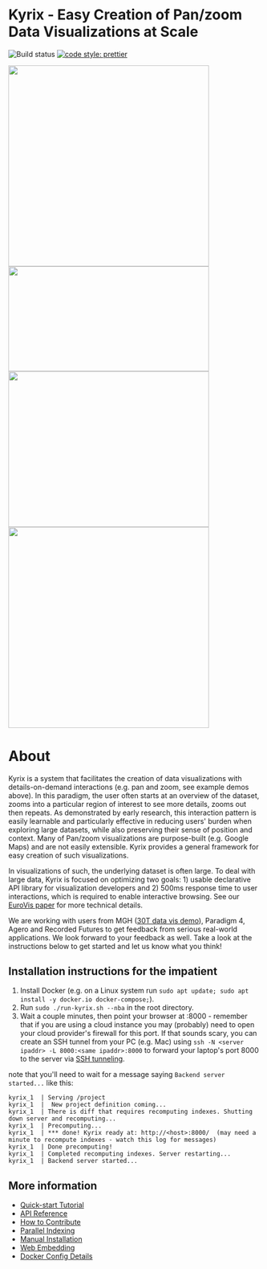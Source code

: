 
# Kyrix - Easy Creation of Pan/zoom Data Visualizations at Scale

![Build status](https://travis-ci.org/tracyhenry/Kyrix.svg?branch=master) [![code style: 
prettier](https://img.shields.io/badge/code_style-prettier-ff69b4.svg?style=flat-square)](https://github.com/prettier/prettier)

<p float="left">
  <img src="https://github.com/tracyhenry/Kyrix/blob/master/img/usmap_demo.gif" width="400" />
  <img src="https://github.com/tracyhenry/Kyrix/blob/master/img/forest_demo.gif" width="400" height="209.33"/>
  <img src="https://github.com/tracyhenry/Kyrix/blob/master/img/nba_demo.gif" width="400" height="309.33" />
  <img src="https://github.com/tracyhenry/Kyrix/blob/master/img/flare_demo.gif" width="400"/>
</p>

# About
Kyrix is a system that facilitates the creation of data visualizations with details-on-demand interactions (e.g. pan and zoom, see example demos above). In this paradigm, the user often starts at an overview of the dataset, zooms into a particular region of interest to see more details, zooms out then repeats. As demonstrated by early research, this interaction pattern is easily learnable and particularly effective in reducing users' burden when exploring large datasets, while also preserving their sense of position and context. Many of Pan/zoom visualizations are purpose-built (e.g. Google Maps) and are not easily extensible. Kyrix provides a general framework for easy creation of such visualizations. 

In visualizations of such, the underlying dataset is often large. To deal with large data, Kyrix is focused on optimizing two goals: 1) usable declarative API library for visualization developers and 2) 500ms response time to user interactions, which is required to enable interactive browsing. See our [EuroVis paper](http://web.mit.edu/wenbo/www/kyrix_eurovis.pdf) for more technical details. 

We are working with users from MGH ([30T data vis demo](https://youtu.be/fZ32cE8KEi0)), Paradigm 4, Agero and Recorded Futures to get feedback from serious real-world applications. We look forward to your feedback as well. Take a look at the instructions below to get started and let us know what you think!

## Installation instructions for the impatient

1. Install Docker (e.g. on a Linux system run `sudo apt update; sudo apt install -y docker.io docker-compose;`). 
2. Run `sudo ./run-kyrix.sh --nba` in the root directory. 
3. Wait a couple minutes, then point your browser at <ip address>:8000 - remember that if you are using a cloud instance you may (probably) need to open your cloud provider's firewall for this port. If that sounds scary, you can create an SSH tunnel from your PC (e.g. Mac) using `ssh -N <server ipaddr> -L 8000:<same ipaddr>:8000` to forward your laptop's port 8000 to the server via [SSH tunneling](https://www.tecmint.com/create-ssh-tunneling-port-forwarding-in-linux/). 

note that you'll need to wait for a message saying `Backend server started...` like this:
```
kyrix_1  | Serving /project
kyrix_1  |  New project definition coming...
kyrix_1  | There is diff that requires recomputing indexes. Shutting down server and recomputing...
kyrix_1  | Precomputing...
kyrix_1  | *** done! Kyrix ready at: http://<host>:8000/  (may need a minute to recompute indexes - watch this log for messages)
kyrix_1  | Done precomputing!
kyrix_1  | Completed recomputing indexes. Server restarting...
kyrix_1  | Backend server started...
```

## More information
* [Quick-start Tutorial](https://github.com/tracyhenry/Kyrix/wiki/Tutorial)
* [API Reference](https://github.com/tracyhenry/Kyrix/wiki/API-Reference)
* [How to Contribute](https://github.com/tracyhenry/Kyrix/wiki/How-to-Contribute)
* [Parallel Indexing](https://github.com/tracyhenry/Kyrix/wiki/Parallel-Indexing-Instructions)
* [Manual Installation](https://github.com/tracyhenry/Kyrix/wiki/Installation-Details)
* [Web Embedding](https://github.com/tracyhenry/Kyrix/wiki/Web-Embedding)
* [Docker Config Details](https://github.com/tracyhenry/Kyrix/wiki/Docker-Config-Details)
